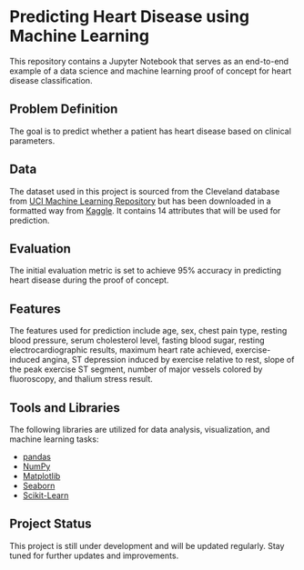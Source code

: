 # Predicting Heart Disease using Machine Learning

This repository contains a Jupyter Notebook that serves as an end-to-end example of a data science and machine learning proof of concept for heart disease classification.

## Problem Definition
The goal is to predict whether a patient has heart disease based on clinical parameters.

## Data
The dataset used in this project is sourced from the Cleveland database from [UCI Machine Learning Repository](https://archive.ics.uci.edu/dataset/45/heart+disease)
 but has been downloaded in a formatted way from [Kaggle](https://www.kaggle.com/datasets/sumaiyatasmeem/heart-disease-classification-dataset). It contains 14 attributes that will be used for prediction.

## Evaluation
The initial evaluation metric is set to achieve 95% accuracy in predicting heart disease during the proof of concept.

## Features
The features used for prediction include age, sex, chest pain type, resting blood pressure, serum cholesterol level, fasting blood sugar, resting electrocardiographic results, maximum heart rate achieved, exercise-induced angina, ST depression induced by exercise relative to rest, slope of the peak exercise ST segment, number of major vessels colored by fluoroscopy, and thalium stress result.

## Tools and Libraries
The following libraries are utilized for data analysis, visualization, and machine learning tasks:
- [pandas](https://pandas.pydata.org/)
- [NumPy](https://numpy.org/)
- [Matplotlib](https://matplotlib.org/)
- [Seaborn](https://seaborn.pydata.org/)
- [Scikit-Learn](https://scikit-learn.org/stable/)

## Project Status
This project is still under development and will be updated regularly. Stay tuned for further updates and improvements.
